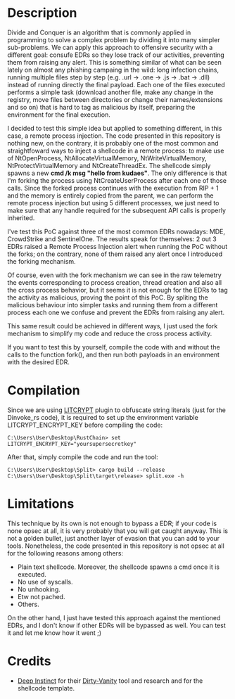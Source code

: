 # Description

Divide and Conquer is an algorithm that is commonly applied in programming to solve a complex problem by dividing it into many simpler sub-problems. We can apply this approach to offensive security with a different goal: consufe EDRs so they lose track of our activities, preventing them from raising any alert. This is something similar of what can be seen lately on almost any phishing campaing in the wild: long infection chains, running multiple files step by step (e.g. .url -> .one -> .js -> .bat -> .dll) instead of running directly the final payload. Each one of the files executed performs a simple task (download another file, make any change in the registry, move files between directories or change their names/extensions and so on) that is hard to tag as malicious by itself, preparing the environment for the final execution.

I decided to test this simple idea but applied to something different, in this case, a remote process injection. The code presented in this repository is nothing new, on the contrary, it is probably one of the most common and straightfoward ways to inject a shellcode in a remote process: to make use of NtOpenProcess, NtAllocateVirtualMemory, NtWriteVirtualMemory, NtProtectVirtualMemory and NtCreateThreadEx. The shellcode simply spawns a new **cmd /k msg "hello from kudaes"**. The only difference is that I'm forking the process using NtCreateUserProcess after each one of those calls. Since the forked process continues with the execution from RIP + 1 and the memory is entirely copied from the parent, we can perform the remote process injection but using 5 different processes, we just need to make sure that any handle required for the subsequent API calls is properly inherited.

I've test this PoC against three of the most common EDRs nowadays: MDE, CrowdStrike and SentinelOne. The results speak for themselves: 2 out 3 EDRs raised a Remote Process Injection alert when running the PoC without the forks; on the contrary, none of them raised any alert once I introduced the forking mechanism. 

Of course, even with the fork mechanism we can see in the raw telemetry the events corresponding to process creation, thread creation and also all the cross process behavior, but it seems it is not enough for the EDRs to tag the activity as malicious, proving the point of this PoC. By spliting the malicious behaviour into simpler tasks and running them from a different process each one we confuse and prevent the EDRs from raising any alert.

This same result could be achieved in different ways, I just used the fork mechanism to simplify my code and reduce the cross process activity. 

If you want to test this by yourself, compile the code with and without the calls to the function fork(), and then run both payloads in an environment with the desired EDR.

# Compilation 

Since we are using [LITCRYPT](https://github.com/anvie/litcrypt.rs) plugin to obfuscate string literals (just for the Dinvoke_rs code), it is required to set up the environment variable LITCRYPT_ENCRYPT_KEY before compiling the code:

	C:\Users\User\Desktop\RustChain> set LITCRYPT_ENCRYPT_KEY="yoursupersecretkey"

After that, simply compile the code and run the tool:

	C:\Users\User\Desktop\Split> cargo build --release
	C:\Users\User\Desktop\Split\target\release> split.exe -h

# Limitations

This technique by its own is not enough to bypass a EDR; if your code is none opsec at all, it is very probably that you will get caught anyway. This is not a golden bullet, just another layer of evasion that you can add to your tools. Nonetheless, the code presented in this repository is not opsec at all for the following reasons among others:

- Plain text shellcode. Moreover, the shellcode spawns a cmd once it is executed.
- No use of syscalls.
- No unhooking.
- Etw not pached. 
- Others.

On the other hand, I just have tested this approach against the mentioned EDRs, and I don't know if other EDRs will be bypassed as well. You can test it and let me know how it went ;)

# Credits

* [Deep Instinct](https://github.com/deepinstinct) for their [Dirty-Vanity](https://github.com/deepinstinct/Dirty-Vanity) tool and research and for the shellcode template.
